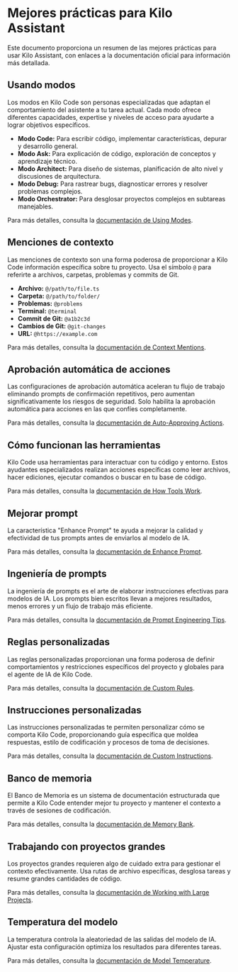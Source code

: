 # Mejores prácticas para Kilo Assistant

Este documento proporciona un resumen de las mejores prácticas para usar Kilo Assistant, con enlaces a la documentación oficial para información más detallada.

## Usando modos

Los modos en Kilo Code son personas especializadas que adaptan el comportamiento del asistente a tu tarea actual. Cada modo ofrece diferentes capacidades, expertise y niveles de acceso para ayudarte a lograr objetivos específicos.

- **Modo Code:** Para escribir código, implementar características, depurar y desarrollo general.
- **Modo Ask:** Para explicación de código, exploración de conceptos y aprendizaje técnico.
- **Modo Architect:** Para diseño de sistemas, planificación de alto nivel y discusiones de arquitectura.
- **Modo Debug:** Para rastrear bugs, diagnosticar errores y resolver problemas complejos.
- **Modo Orchestrator:** Para desglosar proyectos complejos en subtareas manejables.

Para más detalles, consulta la [documentación de Using Modes](https://kilocode.ai/docs/basic-usage/using-modes).

## Menciones de contexto

Las menciones de contexto son una forma poderosa de proporcionar a Kilo Code información específica sobre tu proyecto. Usa el símbolo `@` para referirte a archivos, carpetas, problemas y commits de Git.

- **Archivo:** `@/path/to/file.ts`
- **Carpeta:** `@/path/to/folder/`
- **Problemas:** `@problems`
- **Terminal:** `@terminal`
- **Commit de Git:** `@a1b2c3d`
- **Cambios de Git:** `@git-changes`
- **URL:** `@https://example.com`

Para más detalles, consulta la [documentación de Context Mentions](https://kilocode.ai/docs/basic-usage/context-mentions).

## Aprobación automática de acciones

Las configuraciones de aprobación automática aceleran tu flujo de trabajo eliminando prompts de confirmación repetitivos, pero aumentan significativamente los riesgos de seguridad. Solo habilita la aprobación automática para acciones en las que confíes completamente.

Para más detalles, consulta la [documentación de Auto-Approving Actions](https://kilocode.ai/docs/features/auto-approving-actions).

## Cómo funcionan las herramientas

Kilo Code usa herramientas para interactuar con tu código y entorno. Estos ayudantes especializados realizan acciones específicas como leer archivos, hacer ediciones, ejecutar comandos o buscar en tu base de código.

Para más detalles, consulta la [documentación de How Tools Work](https://kilocode.ai/docs/basic-usage/how-tools-work).

## Mejorar prompt

La característica "Enhance Prompt" te ayuda a mejorar la calidad y efectividad de tus prompts antes de enviarlos al modelo de IA.

Para más detalles, consulta la [documentación de Enhance Prompt](https://kilocode.ai/docs/features/enhance-prompt).

## Ingeniería de prompts

La ingeniería de prompts es el arte de elaborar instrucciones efectivas para modelos de IA. Los prompts bien escritos llevan a mejores resultados, menos errores y un flujo de trabajo más eficiente.

Para más detalles, consulta la [documentación de Prompt Engineering Tips](https://kilocode.ai/docs/advanced-usage/prompt-engineering).

## Reglas personalizadas

Las reglas personalizadas proporcionan una forma poderosa de definir comportamientos y restricciones específicos del proyecto y globales para el agente de IA de Kilo Code.

Para más detalles, consulta la [documentación de Custom Rules](https://kilocode.ai/docs/advanced-usage/custom-rules).

## Instrucciones personalizadas

Las instrucciones personalizadas te permiten personalizar cómo se comporta Kilo Code, proporcionando guía específica que moldea respuestas, estilo de codificación y procesos de toma de decisiones.

Para más detalles, consulta la [documentación de Custom Instructions](https://kilocode.ai/docs/advanced-usage/custom-instructions).

## Banco de memoria

El Banco de Memoria es un sistema de documentación estructurada que permite a Kilo Code entender mejor tu proyecto y mantener el contexto a través de sesiones de codificación.

Para más detalles, consulta la [documentación de Memory Bank](https://kilocode.ai/docs/advanced-usage/memory-bank).

## Trabajando con proyectos grandes

Los proyectos grandes requieren algo de cuidado extra para gestionar el contexto efectivamente. Usa rutas de archivo específicas, desglosa tareas y resume grandes cantidades de código.

Para más detalles, consulta la [documentación de Working with Large Projects](https://kilocode.ai/docs/advanced-usage/large-projects).

## Temperatura del modelo

La temperatura controla la aleatoriedad de las salidas del modelo de IA. Ajustar esta configuración optimiza los resultados para diferentes tareas.

Para más detalles, consulta la [documentación de Model Temperature](https://kilocode.ai/docs/features/model-temperature).